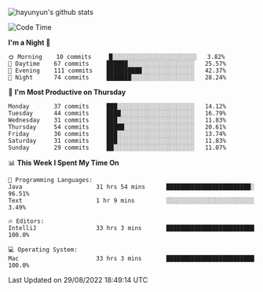 
![hayunyun's github stats](https://github-readme-stats.vercel.app/api?username=hayunyun&show_icons=true)


<!--START_SECTION:waka-->
![Code Time](http://img.shields.io/badge/Code%20Time-405%20hrs%2030%20mins-blue)

**I'm a Night 🦉** 

```text
🌞 Morning    10 commits     █░░░░░░░░░░░░░░░░░░░░░░░░   3.82% 
🌆 Daytime    67 commits     ██████░░░░░░░░░░░░░░░░░░░   25.57% 
🌃 Evening    111 commits    ██████████░░░░░░░░░░░░░░░   42.37% 
🌙 Night      74 commits     ███████░░░░░░░░░░░░░░░░░░   28.24%

```
📅 **I'm Most Productive on Thursday** 

```text
Monday       37 commits     ███░░░░░░░░░░░░░░░░░░░░░░   14.12% 
Tuesday      44 commits     ████░░░░░░░░░░░░░░░░░░░░░   16.79% 
Wednesday    31 commits     ███░░░░░░░░░░░░░░░░░░░░░░   11.83% 
Thursday     54 commits     █████░░░░░░░░░░░░░░░░░░░░   20.61% 
Friday       36 commits     ███░░░░░░░░░░░░░░░░░░░░░░   13.74% 
Saturday     31 commits     ███░░░░░░░░░░░░░░░░░░░░░░   11.83% 
Sunday       29 commits     ██░░░░░░░░░░░░░░░░░░░░░░░   11.07%

```


📊 **This Week I Spent My Time On** 

```text
💬 Programming Languages: 
Java                     31 hrs 54 mins      ████████████████████████░   96.51% 
Text                     1 hr 9 mins         ░░░░░░░░░░░░░░░░░░░░░░░░░   3.49%

🔥 Editors: 
IntelliJ                 33 hrs 3 mins       █████████████████████████   100.0%

💻 Operating System: 
Mac                      33 hrs 3 mins       █████████████████████████   100.0%

```


 Last Updated on 29/08/2022 18:49:14 UTC
<!--END_SECTION:waka-->

<!--
**hayunyun/hayunyun** is a ✨ _special_ ✨ repository because its `README.md` (this file) appears on your GitHub profile.

Here are some ideas to get you started:

- 🔭 I’m currently working on ...
- 🌱 I’m currently learning ...
- 👯 I’m looking to collaborate on ...
- 🤔 I’m looking for help with ...
- 💬 Ask me about ...
- 📫 How to reach me: ...
- 😄 Pronouns: ...
- ⚡ Fun fact: ...
-->
